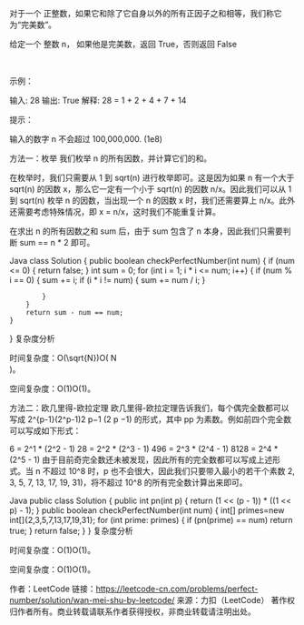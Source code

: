 对于一个 正整数，如果它和除了它自身以外的所有正因子之和相等，我们称它为“完美数”。

给定一个 整数 n， 如果他是完美数，返回 True，否则返回 False

 

示例：

输入: 28
输出: True
解释: 28 = 1 + 2 + 4 + 7 + 14
 

提示：

输入的数字 n 不会超过 100,000,000. (1e8)


方法一：枚举
我们枚举 n 的所有因数，并计算它们的和。

在枚举时，我们只需要从 1 到 sqrt(n) 进行枚举即可。这是因为如果 n 有一个大于 sqrt(n) 的因数 x，那么它一定有一个小于 sqrt(n) 的因数 n/x。因此我们可以从 1 到 sqrt(n) 枚举 n 的因数，当出现一个 n 的因数 x 时，我们还需要算上 n/x。此外还需要考虑特殊情况，即 x = n/x，这时我们不能重复计算。

在求出 n 的所有因数之和 sum 后，由于 sum 包含了 n 本身，因此我们只需要判断 sum == n * 2 即可。

Java
class Solution {
    public boolean checkPerfectNumber(int num) {
        if (num <= 0) {
            return false;
        }
        int sum = 0;
        for (int i = 1; i * i <= num; i++) {
            if (num % i == 0) {
                sum += i;
                if (i * i != num) {
                    sum += num / i;
                }

            }
        }
        return sum - num == num;
    }
}
复杂度分析

时间复杂度：O(\sqrt{N})O( 
N
​	
 )。

空间复杂度：O(1)O(1)。

方法二：欧几里得-欧拉定理
欧几里得-欧拉定理告诉我们，每个偶完全数都可以写成 2^{p-1}(2^p-1)2 
p−1
 (2 
p
 −1) 的形式，其中 pp 为素数。例如前四个完全数可以写成如下形式：

6 = 2^1 * (2^2 - 1)
28 = 2^2 * (2^3 - 1)
496 = 2^3 * (2^4 - 1)
8128 = 2^4 * (2^5 - 1)
由于目前奇完全数还未被发现，因此所有的完全数都可以写成上述形式。当 n 不超过 10^8 时，p 也不会很大，因此我们只要带入最小的若干个素数 2, 3, 5, 7, 13, 17, 19, 31)，将不超过 10^8 的所有完全数计算出来即可。

Java
public class Solution {
    public int pn(int p) {
        return (1 << (p - 1)) * ((1 << p) - 1);
    }
    public boolean checkPerfectNumber(int num) {
        int[] primes=new int[]{2,3,5,7,13,17,19,31};
        for (int prime: primes) {
            if (pn(prime) == num)
                return true;
        }
        return false;
    }
}
复杂度分析

时间复杂度：O(1)O(1)。

空间复杂度：O(1)O(1)。

作者：LeetCode
链接：https://leetcode-cn.com/problems/perfect-number/solution/wan-mei-shu-by-leetcode/
来源：力扣（LeetCode）
著作权归作者所有。商业转载请联系作者获得授权，非商业转载请注明出处。